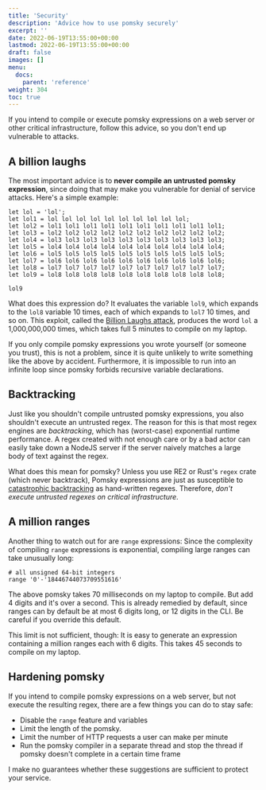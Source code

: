 ```yaml
---
title: 'Security'
description: 'Advice how to use pomsky securely'
excerpt: ''
date: 2022-06-19T13:55:00+00:00
lastmod: 2022-06-19T13:55:00+00:00
draft: false
images: []
menu:
  docs:
    parent: 'reference'
weight: 304
toc: true
---
```


If you intend to compile or execute pomsky expressions on a web server or other critical
infrastructure, follow this advice, so you don't end up vulnerable to attacks.

## A billion laughs

The most important advice is to **never compile an untrusted pomsky expression**, since doing that
may make you vulnerable for denial of service attacks. Here's a simple example:

```pomsky
let lol = 'lol';
let lol1 = lol lol lol lol lol lol lol lol lol lol;
let lol2 = lol1 lol1 lol1 lol1 lol1 lol1 lol1 lol1 lol1 lol1;
let lol3 = lol2 lol2 lol2 lol2 lol2 lol2 lol2 lol2 lol2 lol2;
let lol4 = lol3 lol3 lol3 lol3 lol3 lol3 lol3 lol3 lol3 lol3;
let lol5 = lol4 lol4 lol4 lol4 lol4 lol4 lol4 lol4 lol4 lol4;
let lol6 = lol5 lol5 lol5 lol5 lol5 lol5 lol5 lol5 lol5 lol5;
let lol7 = lol6 lol6 lol6 lol6 lol6 lol6 lol6 lol6 lol6 lol6;
let lol8 = lol7 lol7 lol7 lol7 lol7 lol7 lol7 lol7 lol7 lol7;
let lol9 = lol8 lol8 lol8 lol8 lol8 lol8 lol8 lol8 lol8 lol8;

lol9
```

What does this expression do? It evaluates the variable `lol9`, which expands to the `lol8` variable
10 times, each of which expands to `lol7` 10 times, and so on. This exploit, called the
[Billion Laughs attack](https://en.wikipedia.org/wiki/Billion_laughs_attack), produces the word
`lol` a 1,000,000,000 times, which takes full 5 minutes to compile on my laptop.

If you only compile pomsky expressions you wrote yourself (or someone you trust), this is not a
problem, since it is quite unlikely to write something like the above by accident. Furthermore, it
is impossible to run into an infinite loop since pomsky forbids recursive variable declarations.

## Backtracking

Just like you shouldn't compile untrusted pomsky expressions, you also shouldn't execute an untrusted
regex. The reason for this is that most regex engines are _backtracking_, which has (worst-case)
exponential runtime performance. A regex created with not enough care or by a bad actor can easily
take down a NodeJS server if the server naively matches a large body of text against the regex.

What does this mean for pomsky? Unless you use RE2 or Rust's `regex` crate (which never backtrack),
Pomsky expressions are just as susceptible to
[catastrophic backtracking](https://www.regular-expressions.info/catastrophic.html) as hand-written
regexes. Therefore, _don't execute untrusted regexes on critical infrastructure_.

## A million ranges

Another thing to watch out for are `range` expressions: Since the complexity of compiling `range`
expressions is exponential, compiling large ranges can take unusually long:

```pomsky
# all unsigned 64-bit integers
range '0'-'18446744073709551616'
```

The above pomsky takes 70 milliseconds on my laptop to compile. But add 4 digits and it's over a
second. This is already remedied by default, since ranges can by default be at most 6 digits long,
or 12 digits in the CLI. Be careful if you override this default.

This limit is not sufficient, though: It is easy to generate an expression containing a million
ranges each with 6 digits. This takes 45 seconds to compile on my laptop.

## Hardening pomsky

If you intend to compile pomsky expressions on a web server, but not execute the resulting regex,
there are a few things you can do to stay safe:

- Disable the `range` feature and variables
- Limit the length of the pomsky.
- Limit the number of HTTP requests a user can make per minute
- Run the pomsky compiler in a separate thread and stop the thread if pomsky doesn't complete
  in a certain time frame

I make no guarantees whether these suggestions are sufficient to protect your service.

